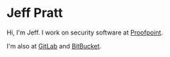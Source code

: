 # Jeff Pratt

Hi, I'm Jeff. I work on security software at [Proofpoint](http://proofpoint.com).

I'm also at [GitLab](https://gitlab.com/quicquid) and [BitBucket](https://bitbucket.org/clementi).

<!--
**clementi/clementi** is a ✨ _special_ ✨ repository because its `README.md` (this file) appears on your GitHub profile.

Here are some ideas to get you started:

- 🔭 I’m currently working on ...
- 🌱 I’m currently learning ...
- 👯 I’m looking to collaborate on ...
- 🤔 I’m looking for help with ...
- 💬 Ask me about ...
- 📫 How to reach me: ...
- 😄 Pronouns: ...
- ⚡ Fun fact: ...
-->
